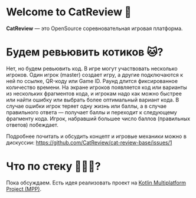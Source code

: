 
# Welcome to CatReview 👋
**CatReview** — это OpenSource соревновательная игровая платформа.

# Будем ревьювить котиков 🐱?
Нет, но будем ревьювить код. В игре могут участвовать несколько игроков. Один игрок (master) создает игру, а другие подключаются к ней по ссылке, QR-коду или Game ID. Раунд длится фиксированное количество времени. На экране игроков появляется код или варианты из нескольких фрагментов кода, и игрокам надо как можно быстрее или найти ошибку или выбрать более оптимальный вариант кода. В случае ошибки игрок теряет одну жизнь или баллы, а в случае правильного ответа — получает баллы и переходит к следующему фрагменту кода. Игрок, набравший большее число баллов (правильных ответов) побеждает.

Подробнее почитать и обсудить концепт и игровые механики можно в дискуссии: https://github.com/CatReview/cat-review-base/issues/1

# Что по стеку 🧑🏻‍💻?
Пока обсуждаем. Есть идея реализовать проект на [Kotlin Multiplatform Project (MPP)](https://kotlinlang.org/docs/reference/multiplatform.html).
